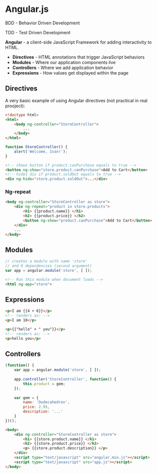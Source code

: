 # Angular.js

BDD - Behavior Driven Development

TDD - Test Driven Development

**Angular** - a client-side JavaScript Framework for adding interactivity to HTML.

- **Directives** - HTML annotations that trigger JavaScript behaviors
- **Modules** - Where our application components live
- **Controllers** - Where we add application behavior
- **Expressions** - How values get displayed within the page


## Directives

A very basic example of using Angular directives (not practical in real prooject):
```html
<!doctype html>
<html>
	<body ng-controller="StoreController">
		...
	</body>
</html>
```
```javascript
function StoreController() {
	alert('Welcome, Ivan!');
}
```

```html
<!-- shows button if product.canPurchase equals to true -->
<button ng-show="store.product.canPurchase">Add to Cart</button>
<!-- hides div if product.soldOut equals to true -->
<div ng-hide="store.product.soldOut">...</div>
```

### Ng-repeat
```html
<body ng-controller="StoreController as store">
	<div ng-repeat="product in store.products">
		<h1> {{product.name}} </h1>
		<h2> {{product.price}} </h2>
		<button ng-show="product.canPurchase">Add to Cart</button>
	</div>
	...
</body>
```

## Modules

```javascript
// creates a module with name 'store' 
// and 0 dependencies (second argument)
var app = angular.module('store', [ ]);
```
```html
<!-- Run this module when document loads -->
<html ng-app="store">
```

## Expressions
```html
<p>I am {{4 + 6}}</p>
<!-- renders as: -->
<p>I am 10</p>
```
```html
<p>{{"hello" + " you"}}</p>
<!-- renders as: -->
<p>hello you</p>
```

## Controllers
```javascript
(function() {
	var app = angular.module('store', [ ]);
	
	app.controller('StoreController', function() {
		this.product = gem;
	});
	
	var gem = {
		name: 'Dodecahedron',
		price: 2.95,
		description: '...'
	}
})();
```
```html
<body>
	<div ng-controller="StoreController as store">
		<h1> {{store.product.name}} </h1>
		<h2> {{store.product.price}} </h2>
		<p> {{store.product.description}} </p>
	</div>
	<script type="text/javascript" src="angular.min.js"></script>
	<script type="text/javascript" src="app.js"></script>
</body>
```